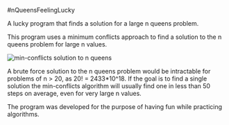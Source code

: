 #nQueensFeelingLucky

A lucky program that finds a solution for a large n queens problem.

This program uses a minimum conflicts approach to find a solution to the n queens problem for large n values. 

![min-conflicts solution to n queens](https://upload.wikimedia.org/wikipedia/commons/thumb/b/b0/8queensminconflict.gif/440px-8queensminconflict.gif)

A brute force solution to the n queens problem would be intractable for problems of n > 20, as 20! = 2433*10^18. If the goal is to find a single solution the min-conflicts algorithm will usually find one in less than 50 steps on average, even for very large n values.

The program was developed for the purpose of having fun while practicing algorithms.